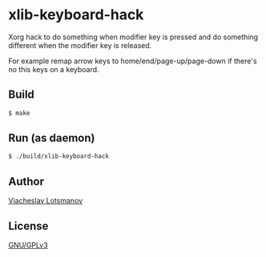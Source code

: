 xlib-keyboard-hack
==================

Xorg hack to do something when modifier key is pressed and do something
different when the modifier key is released.

For example remap arrow keys to home/end/page-up/page-down
if there's no this keys on a keyboard.

Build
-----

```bash
$ make
```

Run (as daemon)
---------------

```bash
$ ./build/xlib-keyboard-hack
```

Author
------

[Viacheslav Lotsmanov](https://github.com/unclechu)

License
-------

[GNU/GPLv3](./LICENSE)
